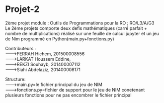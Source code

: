 # Projet-2
2ème projet module : Outils de Programmations pour la RO ; RO/L3/A/G3  
Le 2ème projets comporte deux defis mathématiques (carré parfait + nombre de multiplications) réalisé sur une feuille de calcul jupyter et un jeu de Nim  programmé en Python(main.py+fonctions.py)  
  
  Contributeurs :  
  --->FERRAH Hichem, 201500008556  
  --->LARKAT Houssem Eddine,  
  --->REKZI Souhayb, 201400007112   
  --->Siahi Abdelaziz, 201400008171    
  
  Structure:  
    --->main.py=le fichier principal du jeu de NIM  
    --->fonctions.py=fichier de support pour le jeu de NIM conetenant plusieurs fonctions pour ne pas encombrer le fichier principal  
  
